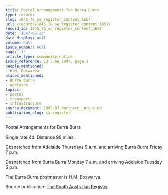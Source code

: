 ```yaml
---
title: Postal Arrangements for Burra Burra
type: records
slug: 1845_76_sa_register_content_1657
url: /records/1845_76_sa_register_content_1657/
record_id: 1845_76_sa_register_content_1657
date: '1847-06-23'
date_display: null
volume: null
issue_number: null
page: '1'
article_type: community_notice
issue_reference: 23 June 1847, page 1
people_mentioned:
- H.M. Boswarva
places_mentioned:
- Burra Burra
- Adelaide
topics:
- postal
- transport
- infrastructure
source_document: 1985-87_Northern__Argus.md
publication_slug: sa-register
---
```


Postal Arrangements for Burra Burra

Single rate 4d.  Distance 99 miles.

Despatched from Adelaide Thursdays 9 a.m. and arriving Burra Burra Friday 7 p.m.

Despatched from Burra Burra Monday 7 a.m. and arriving Adelaide Tuesday 5 p.m.

The Burra Burra postmaster is H.M. Boswarva.

Source publication: [The South Australian Register](/publications/sa-register/)
